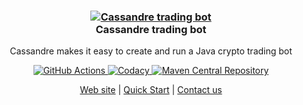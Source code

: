 <h3 align="center">
  <a href="https://hexagonkt.com">
    <img alt="Cassandre trading bot" src="https://github.com/cassandre-tech/cassandre-trading-bot-web-site/blob/master/.gitbook/assets/logo_with_text.png?raw=true" />
  </a>
  <br>
  Cassandre trading bot
</h3>
<p align="center">Cassandre makes it easy to create and run a Java crypto trading bot</p>

<p align="center">
  <a href="https://github.com/cassandre-tech/cassandre-trading-bot/actions">
    <img
      src="https://github.com/cassandre-tech/cassandre-trading-bot/workflows/Continuous%20integration/badge.svg"
      alt="GitHub Actions" />
  </a>
  <a href="https://www.codacy.com/gh/cassandre-tech/cassandre-trading-bot?utm_source=github.com&amp;utm_medium=referral&amp;utm_content=cassandre-tech/cassandre-trading-bot&amp;utm_campaign=Badge_Grade">
    <img
      src="https://api.codacy.com/project/badge/Grade/f26dc41008a64bb18dcd404b46b69fc8"
      alt="Codacy" />
  </a>
  <a href="https://search.maven.org/search?q=g:tech.cassandre.trading.bot">
    <img
      src="https://img.shields.io/maven-central/v/tech.cassandre.trading.bot/cassandre-trading-bot-project.svg?label=Maven%20Central"
      alt="Maven Central Repository" />
  </a>
</p>

<p align="center">
  <a href="https://trading-bot.cassandre.tech/">Web site</a> |
  <a href="https://trading-bot.cassandre.tech/learn/quickstart">Quick Start</a> | 
  <a href="mailto:contact@cassandre.tech">Contact us</a>
</p>
